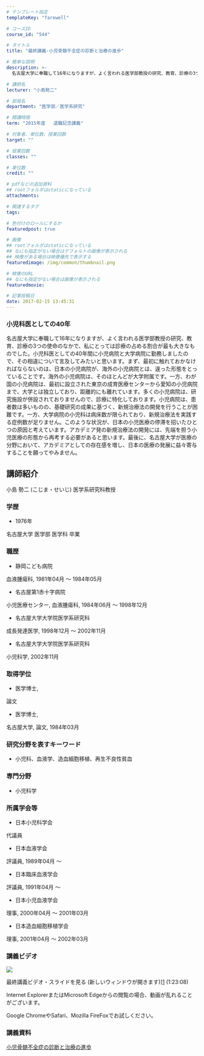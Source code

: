 ```yaml
---
# テンプレート指定
templateKey: "farewell"

# コースID
course_id: "544"

# タイトル
title: "最終講義-小児骨髄不全症の診断と治療の進歩"

# 簡単な説明
description: >-
  名古屋大学に奉職して16年になりますが、よく言われる医学部教授の研究、教育、診療の3つの使命のなかで、私にとっては診療の占める割合が最も大きなものでした。小児科医としての40年間に小児病院と大学病...

# 講師名
lecturer: "小島勢二"

# 部局名
department: "医学部／医学系研究"

# 開講時限
term: "2015年度	退職記念講義"

# 対象者、単位数、授業回数
target: ""

# 授業回数
classes: ""

# 単位数
credit: ""

# pdfなどの追加資料
## rootフォルダはstaticになっている
attachments: 

# 関連するタグ
tags:

# 色付けのロールにするか
featuredpost: true

# 画像
## rootフォルダはstaticになっている
## なにも指定がない場合はデフォルトの画像が表示される
## 映像がある場合は映像優先で表示する
featuredimage: /img/common/thumbnail.png

# 映像のURL
## なにも指定がない場合は画像が表示される
featuredmovie: 

# 記事投稿日
date: 2017-02-15 13:45:31
---
```


### 小児科医としての40年

名古屋大学に奉職して16年になりますが、よく言われる医学部教授の研究、教育、診療の3つの使命のなかで、私にとっては診療の占める割合が最も大きなものでした。小児科医としての40年間に小児病院と大学病院に勤務しましたので、その相違について言及してみたいと思います。まず、最初に触れておかなければならないのは、日本の小児病院が、海外の小児病院とは、違った形態をとっていることです。海外の小児病院は、そのほとんどが大学附属です。一方、わが国の小児病院は、最初に設立された東京の成育医療センターから愛知の小児病院まで、大学とは独立しており、距離的にも離れています。多くの小児病院は、研究施設が併設されておりませんので、診療に特化しております。小児病院は、患者数は多いものの、基礎研究の成果に基づく、新規治療法の開発を行うことが困難です。一方、大学病院の小児科は病床数が限られており、新規治療法を実践する症例数が足りません。このような状況が、日本の小児医療の停滞を招いたひとつの原因と考えています。アカデミア発の新規治療法の開発には、先端を担う小児医療の形態から再考する必要があると思います。最後に、名古屋大学が医療の分野において、アカデミアとしての存在感を増し、日本の医療の発展に益々寄与することを願ってやみません。

## 講師紹介

小島 勢二 (こじま・せいじ) 医学系研究科教授

### 学歴

* 1976年

名古屋大学 医学部 医学科 卒業

### 職歴

* 静岡こども病院

血液腫瘍科, 1981年04月 ～ 1984年05月

* 名古屋第1赤十字病院

小児医療センター, 血液腫瘍科, 1984年06月 ～ 1998年12月

* 名古屋大学大学院医学系研究科

成長発達医学, 1998年12月 ～ 2002年11月

* 名古屋大学大学院医学系研究科

小児科学, 2002年11月

### 取得学位

* 医学博士,

論文

* 医学博士,

名古屋大学, 論文, 1984年03月

### 研究分野を表すキーワード

* 小児科、血液学、造血細胞移植、再生不良性貧血

### 専門分野

* 小児科学

### 所属学会等

* 日本小児科学会

代議員

* 日本血液学会

評議員, 1989年04月 ～

* 日本臨床血液学会

評議員, 1991年04月 ～

* 日本小児血液学会

理事, 2000年04月 ～ 2001年03月

* 日本造血細胞移植学会

理事, 2001年04月 ～ 2002年03月

### 講義ビデオ

![](/files/544/5.png) 

最終講義ビデオ・スライドを見る (新しいウィンドウが開きます)][1] (1:23:08)

Internet ExplorerまたはMicrosoft Edgeからの閲覧の場合、動画が乱れることがございます。

Google ChromeやSafari、Mozilla FireFoxでお試しください。

[1]: https://nuvideo.media.nagoya-u.ac.jp/embed/24caad9faad07a7b09b9a8cabbdd1a0d1a5b7852

### 講義資料

[小児骨髄不全症の診断と治療の進歩](/files/544/2016.3.18.pdf) 

